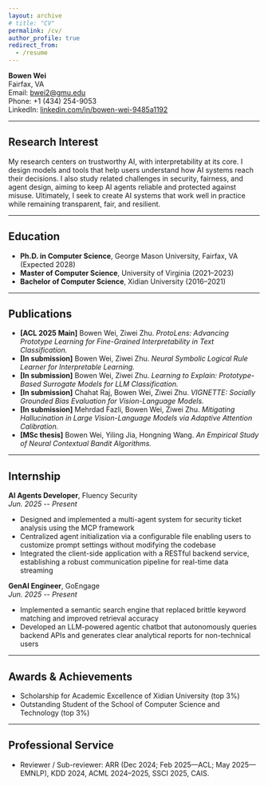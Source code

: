```yaml
---
layout: archive
# title: "CV"
permalink: /cv/
author_profile: true
redirect_from:
  - /resume
---
```



<!-- Contact Info Section -->
**Bowen Wei**  
Fairfax, VA  
Email: [bwei2@gmu.edu](mailto:bwei2@gmu.edu)  
Phone: +1 (434) 254-9053  
LinkedIn: [linkedin.com/in/bowen-wei-9485a1192](https://www.linkedin.com/in/bowen-wei-9485a1192/)

---

## Research Interest

My research centers on trustworthy AI, with interpretability at its core. I design models and tools that help users understand how AI systems reach their decisions. I also study related challenges in security, fairness, and agent design, aiming to keep AI agents reliable and protected against misuse. Ultimately, I seek to create AI systems that work well in practice while remaining transparent, fair, and resilient.

---

## Education

- **Ph.D. in Computer Science**, George Mason University, Fairfax, VA (Expected 2028)
- **Master of Computer Science**, University of Virginia (2021–2023)
- **Bachelor of Computer Science**, Xidian University (2016–2021)

---

## Publications

- **[ACL 2025 Main]** Bowen Wei, Ziwei Zhu. _ProtoLens: Advancing Prototype Learning for Fine-Grained Interpretability in Text Classification._
- **[In submission]** Bowen Wei, Ziwei Zhu. _Neural Symbolic Logical Rule Learner for Interpretable Learning._
- **[In submission]** Bowen Wei, Ziwei Zhu. _Learning to Explain: Prototype-Based Surrogate Models for LLM Classification._
- **[In submission]** Chahat Raj, Bowen Wei, Ziwei Zhu. _VIGNETTE: Socially Grounded Bias Evaluation for Vision-Language Models._
- **[In submission]** Mehrdad Fazli, Bowen Wei, Ziwei Zhu. _Mitigating Hallucination in Large Vision-Language Models via Adaptive Attention Calibration._
- **[MSc thesis]** Bowen Wei, Yiling Jia, Hongning Wang. _An Empirical Study of Neural Contextual Bandit Algorithms._

---

## Internship

**AI Agents Developer**, Fluency Security  
_Jun. 2025 -- Present_  
- Designed and implemented a multi-agent system for security ticket analysis using the MCP framework  
- Centralized agent initialization via a configurable file enabling users to customize prompt settings without modifying the codebase  
- Integrated the client-side application with a RESTful backend service, establishing a robust communication pipeline for real-time data streaming

**GenAI Engineer**, GoEngage  
_Jun. 2025 -- Present_  
- Implemented a semantic search engine that replaced brittle keyword matching and improved retrieval accuracy  
- Developed an LLM-powered agentic chatbot that autonomously queries backend APIs and generates clear analytical reports for non-technical users

---

## Awards & Achievements

- Scholarship for Academic Excellence of Xidian University (top 3%)
- Outstanding Student of the School of Computer Science and Technology (top 3%)

---

## Professional Service

- Reviewer / Sub-reviewer: ARR (Dec 2024; Feb 2025—ACL; May 2025—EMNLP), KDD 2024, ACML 2024–2025, SSCI 2025, CAIS.
